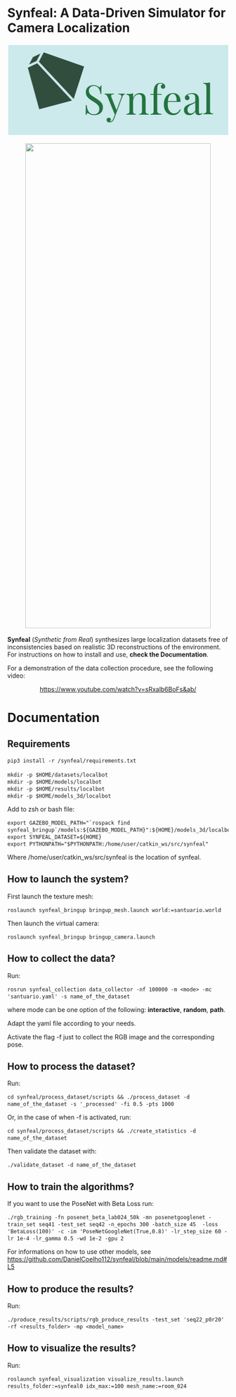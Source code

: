 # Synfeal: A Data-Driven Simulator for Camera Localization

<p align="center">
<img src="docs/img/logo.png" data-canonical-src="docs/img/logo.png" width="507" height="209" />
</p>


<p align="center">
<img src="docs/img/synfeal.png" data-canonical-src="docs/img/synfeal.png" width="422" height="1100" />
</p>



**Synfeal** (*Synthetic from Real*) synthesizes large localization datasets free of inconsistencies based on realistic 3D reconstructions of the environment.
For instructions on how to install and use, **check the Documentation**.

For a demonstration of the data collection procedure, see the following video:

<p align="center">
<a href="https://www.youtube.com/watch?v=sRxalb6BoFs&ab/">https://www.youtube.com/watch?v=sRxalb6BoFs&ab/</a>
</p> 


# Documentation

## Requirements


    pip3 install -r /synfeal/requirements.txt

    mkdir -p $HOME/datasets/localbot
    mkdir -p $HOME/models/localbot
    mkdir -p $HOME/results/localbot
    mkdir -p $HOME/models_3d/localbot

Add to zsh or bash file:

    export GAZEBO_MODEL_PATH="`rospack find synfeal_bringup`/models:${GAZEBO_MODEL_PATH}":${HOME}/models_3d/localbot
    export SYNFEAL_DATASET=${HOME}
    export PYTHONPATH="$PYTHONPATH:/home/user/catkin_ws/src/synfeal"
Where /home/user/catkin_ws/src/synfeal is the location of synfeal. 

## How to launch the system?

First launch the texture mesh:

    roslaunch synfeal_bringup bringup_mesh.launch world:=santuario.world

Then launch the virtual camera:

    roslaunch synfeal_bringup bringup_camera.launch

## How to collect the data?

Run:

    rosrun synfeal_collection data_collector -nf 100000 -m <mode> -mc 'santuario.yaml' -s name_of_the_dataset

where mode can be one option of the following: **interactive**, **random**, **path**.

Adapt the yaml file according to your needs.

Activate the flag -f just to collect the RGB image and the corresponding pose.


## How to process the dataset?

Run:

    cd synfeal/process_dataset/scripts && ./process_dataset -d name_of_the_dataset -s '_processed' -fi 0.5 -pts 1000

Or, in the case of when -f is activated, run:

    cd synfeal/process_dataset/scripts && ./create_statistics -d name_of_the_dataset

Then validate the dataset with:

    ./validate_dataset -d name_of_the_dataset


## How to train the algorithms?

If you want to use the PoseNet with Beta Loss run:

    ./rgb_training -fn posenet_beta_lab024_50k -mn posenetgooglenet -train_set seq41 -test_set seq42 -n_epochs 300 -batch_size 45  -loss 'BetaLoss(100)' -c -im 'PoseNetGoogleNet(True,0.8)' -lr_step_size 60 -lr 1e-4 -lr_gamma 0.5 -wd 1e-2 -gpu 2

For informations on how to use other models, see https://github.com/DanielCoelho112/synfeal/blob/main/models/readme.md#L5


## How to produce the results?

Run:

    ./produce_results/scripts/rgb_produce_results -test_set 'seq22_p0r20' -rf <results_folder> -mp <model_name>

## How to visualize the results?

Run:

    roslaunch synfeal_visualization visualize_results.launch results_folder:=synfeal0 idx_max:=100 mesh_name:=room_024
